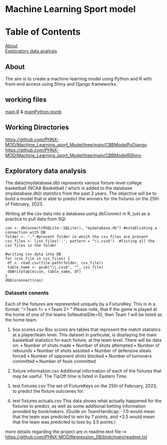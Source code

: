 # Machine Learning Sport model

# Table of Contents
[About](#About) <br />
[Exploratory data analysis](#Exploratory-data-analysis)

## About
The aim is to create a machine-learning model using Python and R with front-end access using Shiny and Django frameworks. 

## working files
[main.R](https://github.com/PHNX-MOD/Machine_Learning_sport_Model/blob/main/main.R) & [mainPython.ipynb](https://github.com/PHNX-MOD/Machine_Learning_sport_Model/blob/main/mainPython.ipynb)

## Working Directories 
https://github.com/PHNX-MOD/Machine_Learning_sport_Model/tree/main/CBBModelPyDjango
https://github.com/PHNX-MOD/Machine_Learning_sport_Model/tree/main/CBBModelRShiny

## Exploratory data analysis
The data((mydatabase.db) represents various fixture-level college basketball (NCAA Basketball / which is added to the database (mydatabase.db)) statistics from the past 2 years.
The objective will be to build a model that is able to predict the winners for the fixtures on the 25th of February, 2023. 

 Writing all the csv data into a database using dbConnect in R, just as a practice to pull data from SQl
 ```
con <- dbConnect(RSQLite::SQLite(), "mydatabase.db") #establishing a connection with DB
folder <- "." #present folder in which the csv files are present
csv_files <- list.files('.', pattern = "\\.csv$")  #listing all the csv files in the folder

#writing csv data into DB
for (csv_file in csv_files) {
  df <- read.csv(file.path(folder, csv_file))  
  table_name <- gsub("\\.csv$", "", csv_file)
  dbWriteTable(con, table_name, df)
}
dbDisconnect(con)

```
### Datasets conents 
Each of the fixtures are represented uniquely by a FixtureKey. This is in a format:
“<Team 1> v <Team 2> <Date>”
Please note, that if the game is played at the home of one of the teams (IsNeutralSite=0), then Team 1 will be
listed as the home team.

1. box scores.csv
Box scores are tables that represent the match statistics at a player/team level. This dataset in particular, is displaying the main basketball statistics for each fixture, at the team level. There will be data on:
• Number of shots made
• Number of shots attempted
• Number of rebounds
• Number of shots assisted
• Number of defensive steals forced
• Number of opponent shots blocked
• Number of turnovers committed
• Number of fouls committed

2. fixture information.csv
Additional information of each of the fixtures that may be useful. The TipOff time is listed in Eastern Time. 

3. test fixtures.csv
The set of FixtureKeys on the 25th of February, 2023, to predict the fixture outcomes for.

5. test fixtures actuals.csv
This data shows what actually happened for the fixtures to predict, as well as some additional betting information provided by bookmakers. (Guide on TeamHandicap: -7.0
would mean that the team was predicted to win by 7 points, and +3.5 would mean that the team was predicted to lose by 3.5 points.)


more details regarding the project are in readme.text file-->  https://github.com/PHNX-MOD/Regression_SB/blob/main/readme.txt
